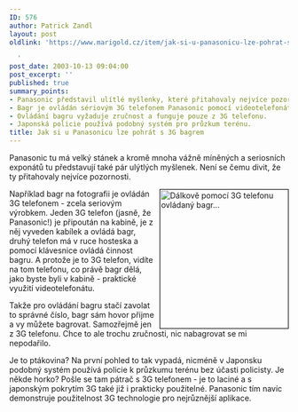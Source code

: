 ```yaml
---
ID: 576
author: Patrick Zandl
layout: post
oldlink: 'https://www.marigold.cz/item/jak-si-u-panasonicu-lze-pohrat-s-3g-bagrem

  '
post_date: 2003-10-13 09:04:00
post_excerpt: ''
published: true
summary_points:
- Panasonic představil ulítlé myšlenky, které přitahovaly nejvíce pozornosti.
- Bagr je ovládán sériovým 3G telefonem Panasonic pomocí videotelefonátu.
- Ovládání bagru vyžaduje zručnost a funguje pouze z 3G telefonu.
- Japonská policie používá podobný systém pro průzkum terénu.
title: Jak si u Panasonicu lze pohrát s 3G bagrem
---
```


<p>
Panasonic tu má velký stánek a kromě mnoha vážně míněných a seriosních exponátů tu představují také pár ulýtlých myšlenek. Není se čemu divit, že ty přitahovaly nejvíce pozornosti. </p>

<p>
<A href="/wp-content/uploads/panasonic-dakoveovladani.jpg" target=_blank><IMG height=250 alt="Dálkově pomocí 3G telefonu ovládaný bagr..." src="/wp-content/uploads/preview/panasonic-dakoveovladani.jpg" width=231 align=right border=1></A>Například bagr na fotografii je ovládán 3G telefonem - zcela seriovým výrobkem. Jeden 3G telefon (jasně, že Panasonic!) je připoután na kabině, je z něj vyveden kabílek a ovládá bagr, druhý telefon má v ruce hosteska a pomocí klávesnice ovládá činnost bagru. A protože je to 3G telefon, vidíte na tom telefonu, co právě bagr dělá, jako byste byli v kabině - praktické využití videotelefonátu. </p>

<p>
Takže pro ovládání bagru stačí zavolat to správné číslo, bagr sám hovor přijme a vy můžete bagrovat. Samozřejmě jen z 3G telefonu. Chce to ale trochu zručnosti, nic nabagrovat se mi nepodařilo. </p>

<p>
Je to ptákovina? Na první pohled to tak vypadá, nicméně v Japonsku podobný systém používá policie k průzkumu terénu bez účasti policisty. Je někde horko? Pošle se tam pátrač s 3G telefonem - je to laciné a s japonským pokrytím 3G také již i prakticky použitelné. Panasonic tím navíc demonstruje použitelnost 3G technologie pro nejrůznější aplikace. </p>
